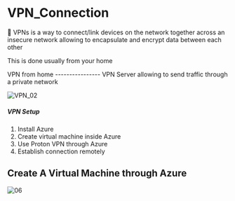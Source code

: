 # VPN_Connection

<p>🛜 VPNs is a way to connect/link devices on the network together across an insecure network allowing to encapsulate and encrypt data between each other</p>
<p>This is done usually from your home</p>
<p>VPN from home ---------------- VPN Server allowing to send traffic through a private network</p>

![VPN_02](https://github.com/Keepcodingjoni619/VPN_Connection/assets/82996237/96e89afc-6699-4981-82c7-e6c3d3a42d9a)

<h5>VPN Setup</h5>
<ol>
  <li>Install Azure</li>
  <li>Create virtual machine inside Azure</li>
  <li>Use Proton VPN through Azure</li>
  <li>Establish connection remotely</li>
</ol>

<h2>Create A Virtual Machine through Azure</h2>

![06](https://github.com/Keepcodingjoni619/VPN_Connection/assets/82996237/1bc7eca7-7514-4c94-82d8-64e482d1dc95)
